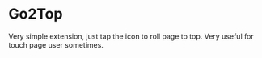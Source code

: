 # Go2Top

Very simple extension, just tap the icon to roll page to top. Very useful for touch page user sometimes.
